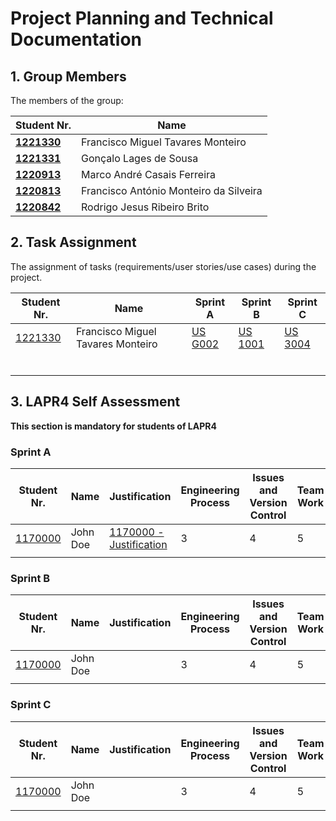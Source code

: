 # Project Planning and Technical Documentation

## 1. Group Members

The members of the group:

| Student Nr.	                     | Name			                                     |
|----------------------------------|---------------------------------------------|
| **[1221330](1221330/readme.md)** | Francisco Miguel Tavares Monteiro           |
| **[1221331](1221331/readme.md)** | Gonçalo Lages de Sousa	                     |
| **[1220913](1220913/readme.md)** | Marco André Casais Ferreira						           |
| **[1220813](1220813/readme.md)** | Francisco António Monteiro da Silveira					 |
| **[1220842](1220842/readme.md)** | Rodrigo Jesus Ribeiro Brito						           |


## 2. Task Assignment

The assignment of tasks (requirements/user stories/use cases) during the project.

| Student Nr.	                  | Name                              | Sprint A | Sprint B | Sprint C |
|-------------------------------|-----------------------------------|----------|----------|----------|
| [1221330](1221330/readme.md)  | Francisco Miguel Tavares Monteiro |  [US G002](sprintA/us_g002/readme.md)| [US 1001](sprintA/us_g003/readme.md)| [US 3004](sprintA/us_g001/readme.md) |
| 	                             |                                   |          |          |          |
| 	                             |                                   |          |          |          |
| 	                             |                                   |          |          |          |
| 	                             |                                   |          |          |          |
| 	                             |                                   |          |          |          |
| 	                             |                                   |          |          |          |


## 3. LAPR4 Self Assessment

**This section is mandatory for students of LAPR4**
### Sprint A

| Student Nr.	| Name | Justification | Engineering Process | Issues and Version Control | Team Work | Deployment | Integration | Req. Satisfaction | 
|------------|--------|-------|----------|----------|----------|--------|----------|----------|
| [1170000](1221330/readme.md) | John Doe | [1170000 - Justification](1221330/lapr4/sprinta/readme.md) | 3 | 4| 5 | 4 | 5 | 2 |
|          	|           |          |          |          |        |          |          |

### Sprint B

| Student Nr.	| Name | Justification | Engineering Process | Issues and Version Control | Team Work | Deployment | Integration | Req. Satisfaction | 
|------------|--------|-------|----------|----------|----------|--------|----------|----------|
| [1170000](1221330/readme.md) | John Doe | | 3 | 4| 5 | 4 | 5 | 2 |
|          	|           |          |          |          |        |          |          |

### Sprint C

| Student Nr.	| Name | Justification | Engineering Process | Issues and Version Control | Team Work | Deployment | Integration | Req. Satisfaction | 
|------------|--------|-------|----------|----------|----------|--------|----------|----------|
| [1170000](1221330/readme.md) | John Doe | | 3 | 4| 5 | 4 | 5 | 2 |
|          	|           |          |          |          |        |          |          |